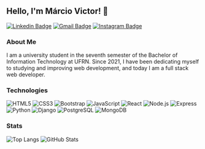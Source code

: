 ## Hello, I'm Márcio Victor! 👋

[![Linkedin Badge](https://img.shields.io/badge/-LinkedIn-0e76a8?style=for-the-badge&logo=Linkedin&logoColor=white)](https://br.linkedin.com/in/marciusvic/pt)
[![Gmail Badge](https://img.shields.io/badge/-Email-c14438?style=for-the-badge&logo=Gmail&logoColor=white)](mailto:marcio9769@gmail.com)
[![Instagram Badge](https://img.shields.io/badge/-Instagram-E4405F?style=for-the-badge&logo=instagram&logoColor=white)](https://instagram.com/marciusvic)

### About Me
I am a university student in the seventh semester of the Bachelor of Information Technology at UFRN. Since 2021, I have been dedicating myself to studying and improving web development, and today I am a full stack web developer.

### Technologies
![HTML5](https://img.shields.io/badge/html-E34F26.svg?style=for-the-badge&logo=html5&logoColor=white)
![CSS3](https://img.shields.io/badge/css-1572B6.svg?style=for-the-badge&logo=css3&logoColor=white)
![Bootstrap](https://img.shields.io/badge/bootstrap-7952B3.svg?style=for-the-badge&logo=bootstrap&logoColor=white)
![JavaScript](https://img.shields.io/badge/Javascript-F7DF1E.svg?style=for-the-badge&logo=javascript&logoColor=black)
![React](https://img.shields.io/badge/reactjs-61DAFB.svg?style=for-the-badge&logo=react&logoColor=black)
![Node.js](https://img.shields.io/badge/node.js-339933.svg?style=for-the-badge&logo=node.js&logoColor=white)
![Express](https://img.shields.io/badge/express-000000.svg?style=for-the-badge&logo=express&logoColor=white)
![Python](https://img.shields.io/badge/python-3776AB.svg?style=for-the-badge&logo=python&logoColor=white)
![Django](https://img.shields.io/badge/django-092E20.svg?style=for-the-badge&logo=django&logoColor=white)
![PostgreSQL](https://img.shields.io/badge/postgresql-316192.svg?style=for-the-badge&logo=postgresql&logoColor=white)
![MongoDB](https://img.shields.io/badge/mongodb-47A248.svg?style=for-the-badge&logo=mongodb&logoColor=white)

### Stats
![Top Langs](https://github-readme-stats.vercel.app/api/top-langs/?username=marciusvic&theme=radical&layout=compact)
![GitHub Stats](https://github-readme-stats.vercel.app/api?username=marciusvic&theme=radical&show_icons=true)
